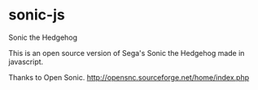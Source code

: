 # sonic-js
Sonic the Hedgehog

This is an open source version of Sega's Sonic the Hedgehog made in javascript.

Thanks to Open Sonic.
http://opensnc.sourceforge.net/home/index.php
